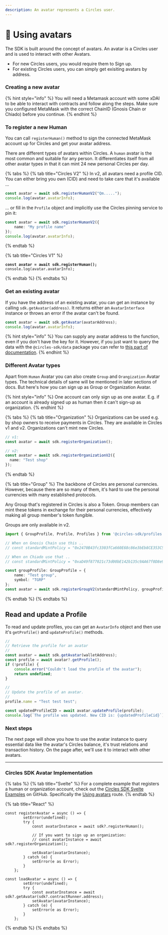 ```yaml
---
description: An avatar represents a Circles user.
---
```


# 👾 Using avatars

The SDK is built around the concept of avatars. An avatar is a Circles user and is used to interact with other Avatars.&#x20;

* For new Circles users, you would require them to Sign up.
* For existing Circles users, you can simply get exisiting avatars by address.

### Creating a new avatar

{% hint style="info" %}
You will need a Metamask account with some xDAI to be able to interact with contracts and follow along the steps. Make sure you configured MetaMask with the correct ChainID (Gnosis Chain or Chiado) before you continue.
{% endhint %}

### To register a new Human

You can call `registerHuman()` method to sign the connected MetaMask account up for Circles and get your avatar address.&#x20;

There are different types of avatars within Circles. A `human` avatar is the most common and suitable for any person. It differentiates itself from all other avatar types in that it can mint 24 new personal Circles per day.

{% tabs %}
{% tab title="Circles V2" %}
In v2, all avatars need a profile CID. You can either bring you own (CID) and need to take care that it's available ...

```typescript
const avatar = await sdk.registerHumanV2("Qm.....");
console.log(avatar.avatarInfo);
```

... or fill in the `Profile` object and implicitly use the Circles pinning service to pin it:

```typescript
const avatar = await sdk.registerHumanV2({
    name: "My profile name"
});
console.log(avatar.avatarInfo);
```
{% endtab %}

{% tab title="Circles V1" %}
<pre class="language-typescript"><code class="lang-typescript"><strong>const avatar = await sdk.registerHuman();
</strong>console.log(avatar.avatarInfo);
</code></pre>
{% endtab %}
{% endtabs %}

### Get an existing avatar

If you have the address of an existing avatar, you can get an instance by calling `sdk.getAvatar(address)`. It returns either an `AvatarInterface` instance or throws an error if the avatar can't be found.

```typescript
const avatar = await sdk.getAvatar(avatarAddress);
console.log(avatar.avatarInfo);
```

{% hint style="info" %}
You can supply any avatar address to the function, even if you don't have the key for it. However, if you just want to query the data with the `@circles-sdk/data` package you can refer to [this part of documentation](https://docs.aboutcircles.com/developer-docs/getting-started-with-the-sdk/query-data).
{% endhint %}

### Different Avatar types

Apart from `Human` Avatar you can also create `Group` and `Orangization` Avatar types. The technical details of same will be mentioned in later sections of docs. But here's how you can sign up as Group or Organization Avatar.

{% hint style="info" %}
One account can only sign up as one avatar. E.g. if an account is already signed up as human then it can't sign-up as organization.
{% endhint %}

{% tabs %}
{% tab title="Organization" %}
Organizations can be used e.g. by shop owners to receive payments in Circles. They are available in Circles v1 and v2. Organizations can't mint new Circles.

```typescript
// v1:
const avatar = await sdk.registerOrganization();
```

```typescript
// v2:
const avatar = await sdk.registerOrganizationV2({
  name: "Test shop"
});
```
{% endtab %}

{% tab title="Group" %}
The backbone of Circles are personal currencies. However, because there are so many of them, it's hard to use the personal currencies with many established protocols.

Any Group that's registered in Circles is also a Token. Group members can mint these tokens in exchange for their personal currencies, effectively making all group member's token fungible.

Groups are only available in v2.

```typescript
import { GroupProfile, Profile, Profiles } from '@circles-sdk/profiles';

// When on Gnosis Chain use this ..
// const standardMintPolicy = "0x2470B43fc3303fCa660E68c86e3bEb8CE353C556";

// When on Chiado use that ..
// const standardMintPolicy = "0xaD49f877021c73d00bE142b135c9AA67f0D8e9c6";

const groupProfile: GroupProfile = {
    name: "Test group",
    symbol: "TGRP"
};
const avatar = await sdk.registerGroupV2(standardMintPolicy, groupProfile);
```
{% endtab %}
{% endtabs %}

## Read and update a Profile

To read and update profiles, you can get an `AvatarInfo` object and then use it's `getProfile()` and `updateProfile()` methods.

```typescript
//
// Retrieve the profile for an avatar
//
const avatar = await sdk.getAvatar(walletAddress);
const profile = await avatar?.getProfile();
if (!profile) {
    console.error("Couldn't load the profile of the avatar");
    return undefined;
}

//
// Update the profile of an avatar.
//
profile.name = "Test test test";

const updatedProfileCID = await avatar.updateProfile(profile);
console.log(`The profile was updated. New CID is: {updatedProfileCid}`);

```

### Next steps

The next page will show you how to use the avatar instance to query essential data like the avatar's Circles balance, it's trust relations and transaction history. On the page after, we'll use it to interact with other avatars.

***

### Circles SDK Avatar Implementation

{% tabs %}
{% tab title="Svelte" %}
For a complete example that registers a human or organization account, check out the [Circles SDK Svelte Examples](https://github.com/aboutcircles/circles-sdk-svelte-examples) on GitHub. Specifically the [Using avatars](https://github.com/aboutcircles/circles-sdk-svelte-examples/blob/master/src/routes/using-avatars/%2Bpage.svelte) route.
{% endtab %}

{% tab title="React" %}
```tsx
const registerAvatar = async () => {
        setError(undefined);
        try {
            const avatarInstance = await sdk?.registerHuman();

            // If you want to sign up an organization:
            // const avatarInstance = await sdk?.registerOrganization();

            setAvatar(avatarInstance);
        } catch (e) {
            setError(e as Error);
        }
    };
    
const loadAvatar = async () => {
        setError(undefined);
        try {
            const avatarInstance = await sdk?.getAvatar(sdk?.contractRunner.address);
            setAvatar(avatarInstance);
        } catch (e) {
            setError(e as Error);
        }
    };
```
{% endtab %}
{% endtabs %}
